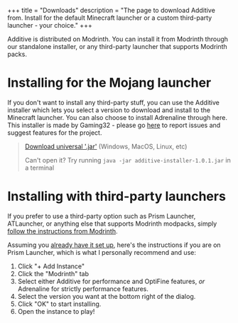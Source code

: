 +++
title = "Downloads"
description = "The page to download Additive from. Install for the default Minecraft launcher or a custom third-party launcher - your choice."
+++

Additive is distributed on Modrinth. You can install it from Modrinth through our standalone installer, or any third-party launcher that supports Modrinth packs.

# Installing for the Mojang launcher

If you don't want to install any third-party stuff, you can use the Additive installer which lets you select a version to download and install to the Minecraft launcher. You can also choose to install Adrenaline through here. This installer is made by Gaming32 - please go [here](https://github.com/Gaming32/additive-installer/issues) to report issues and suggest features for the project.

> [Download universal '.jar'](https://github.com/Gaming32/additive-installer/releases/download/v1.0.1/additive-installer-1.0.1.jar) (Windows, MacOS, Linux, etc)
>
> Can't open it? Try running `java -jar additive-installer-1.0.1.jar` in a terminal

# Installing with third-party launchers

If you prefer to use a third-party option such as Prism Launcher, ATLauncher, or anything else that supports Modrinth modpacks, simply [follow the instructions from Modrinth](https://docs.modrinth.com/docs/modpacks/playing_modpacks/).

Assuming you [already have it set up](https://prismlauncher.org/wiki/getting-started/installing-prismlauncher), here's the instructions if you are on Prism Launcher, which is what I personally recommend and use:

1. Click "+ Add Instance"
2. Click the "Modrinth" tab
3. Select either Additive for performance and OptiFine features, *or* Adrenaline for strictly performance features.
4. Select the version you want at the bottom right of the dialog.
5. Click "OK" to start installing.
6. Open the instance to play!
